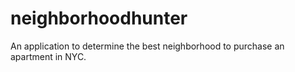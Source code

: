 # neighborhoodhunter
An application to determine the best neighborhood to purchase an apartment in NYC.
